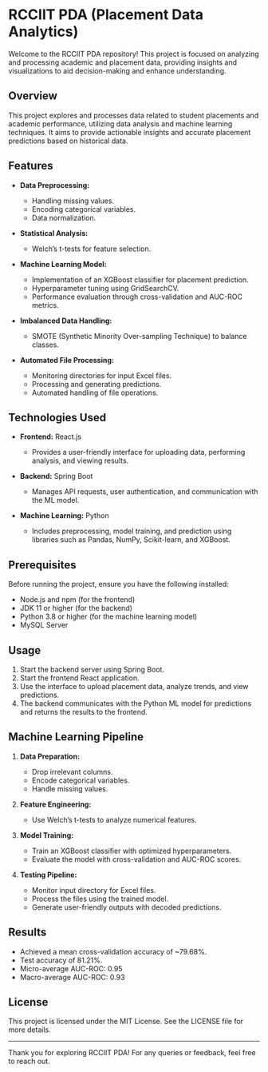 # RCCIIT PDA (Placement Data Analytics)

Welcome to the RCCIIT PDA repository! This project is focused on analyzing and processing academic and placement data, providing insights and visualizations to aid decision-making and enhance understanding.

## Overview

This project explores and processes data related to student placements and academic performance, utilizing data analysis and machine learning techniques. It aims to provide actionable insights and accurate placement predictions based on historical data.

## Features

- **Data Preprocessing:**
  - Handling missing values.
  - Encoding categorical variables.
  - Data normalization.

- **Statistical Analysis:**
  - Welch’s t-tests for feature selection.

- **Machine Learning Model:**
  - Implementation of an XGBoost classifier for placement prediction.
  - Hyperparameter tuning using GridSearchCV.
  - Performance evaluation through cross-validation and AUC-ROC metrics.

- **Imbalanced Data Handling:**
  - SMOTE (Synthetic Minority Over-sampling Technique) to balance classes.

- **Automated File Processing:**
  - Monitoring directories for input Excel files.
  - Processing and generating predictions.
  - Automated handling of file operations.

## Technologies Used

- **Frontend:** React.js
  - Provides a user-friendly interface for uploading data, performing analysis, and viewing results.

- **Backend:** Spring Boot
  - Manages API requests, user authentication, and communication with the ML model.

- **Machine Learning:** Python
  - Includes preprocessing, model training, and prediction using libraries such as Pandas, NumPy, Scikit-learn, and XGBoost.

## Prerequisites

Before running the project, ensure you have the following installed:

- Node.js and npm (for the frontend)
- JDK 11 or higher (for the backend)
- Python 3.8 or higher (for the machine learning model)
- MySQL Server

## Usage

1. Start the backend server using Spring Boot.
2. Start the frontend React application.
3. Use the interface to upload placement data, analyze trends, and view predictions.
4. The backend communicates with the Python ML model for predictions and returns the results to the frontend.

## Machine Learning Pipeline

1. **Data Preparation:**
   - Drop irrelevant columns.
   - Encode categorical variables.
   - Handle missing values.

2. **Feature Engineering:**
   - Use Welch’s t-tests to analyze numerical features.

3. **Model Training:**
   - Train an XGBoost classifier with optimized hyperparameters.
   - Evaluate the model with cross-validation and AUC-ROC scores.

4. **Testing Pipeline:**
   - Monitor input directory for Excel files.
   - Process the files using the trained model.
   - Generate user-friendly outputs with decoded predictions.

## Results

- Achieved a mean cross-validation accuracy of ~79.68%.
- Test accuracy of 81.21%.
- Micro-average AUC-ROC: 0.95
- Macro-average AUC-ROC: 0.93

## License

This project is licensed under the MIT License. See the LICENSE file for more details.

---

Thank you for exploring RCCIIT PDA! For any queries or feedback, feel free to reach out.

